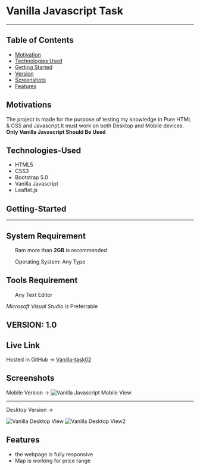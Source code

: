 # Vanilla Javascript Task
<hr/>

## Table of Contents
- [Motivation](#motivation) 
- [Technologies Used](#technologies-used)
- [Getting Started](#getting-started)
- [Version](#Version)
- [Screenshots](#screenshots)
- [Features](#features)



## Motivations
The project is made for the purpose of testing my knowledge in Pure HTML & CSS and Javascript.It must work on both Desktop and Mobile devices. 
<b>Only Vanilla Javascript Should Be Used</b>

## Technologies-Used
<ul>
<li>HTML5</li>
<li>CSS3</li>
<li>Bootstrap 5.0</li>
<li>Vanilla Javascript</li>
<li>Leaflet.js</li>
</ul>

## Getting-Started
<hr/>
<h2>System Requirement</h2>
<ul>Ram more than <strong>2GB</strong> is recommended</ul>
<ul>Operating System: Any Type</ul>
<h2>Tools Requirement</h2> 
<ul>Any Text Editor</ul>
<i>Microsoft Visual Studio</i> is Preferrable

## VERSION: 1.0

## Live Link
Hosted in GitHub -> [Vanilla-task02](https://abuhorairatarif.github.io/w3-engr/task2/Assignment2/)

## Screenshots

Mobile Version ->
![Vanilla Javascript Mobile View](https://abuhorairatarif.github.io/w3-engr/task2/Assignment2/screenshots/screenshot1.png)
<hr/>
Desktop Version ->

![Vanilla Desktop View](https://abuhorairatarif.github.io/w3-engr/task2/Assignment2/screenshots/screenshot2.png)
![Vanilla Desktop View2](https://abuhorairatarif.github.io/w3-engr/task2/Assignment2/screenshots/screenshot3.png) 


## Features

* the webpage is fully responsive
* Map is working for price range
